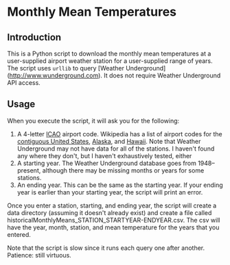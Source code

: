 # Monthly Mean Temperatures

## Introduction
This is a Python script to download the monthly mean temperatures at a user-supplied airport weather station for a user-supplied range of years. The script uses `urllib` to query [Weather Underground] (http://www.wunderground.com). It does not require Weather Underground API access.

## Usage
When you execute the script, it will ask you for the following:

1. A 4-letter [ICAO](https://en.wikipedia.org/wiki/International_Civil_Aviation_Organization_airport_code) airport code. Wikipedia has a list of airport codes for the [contiguous United States](https://en.wikipedia.org/wiki/List_of_airports_by_ICAO_code:_K), [Alaska](https://en.wikipedia.org/wiki/List_of_airports_by_ICAO_code:_P#PA), and [Hawaii](https://en.wikipedia.org/wiki/List_of_airports_by_ICAO_code:_P#PH_-_Hawaii). Note that Weather Underground may not have data for all of the stations. I haven't found any where they don't, but I haven't exhaustively tested, either
2. A starting year. The Weather Underground database goes from 1948–present, although there may be missing months or years for some stations.
3. An ending year. This can be the same as the starting year. If your ending year is earlier than your starting year, the script will print an error.

Once you enter a station, starting, and ending year, the script will create a data directory (assuming it doesn't already exist) and create a file called historicalMonthlyMeans\_STATION\_STARTYEAR-ENDYEAR.csv. The csv will have the year, month, station, and mean temperature for the years that you entered.

Note that the script is slow since it runs each query one after another. Patience: still virtuous.